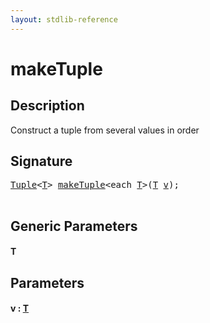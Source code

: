 ```yaml
---
layout: stdlib-reference
---
```


# makeTuple

## Description

Construct a tuple from several values in order




## Signature 

<pre>
<a href="../../types/tuple-0/index.html" class="code_type">Tuple</a>&lt;<a href=".html#typeparam-T" class="code_type">T</a>&gt; <a href=".html">makeTuple</a>&lt;<span class="code_keyword">each</span> <a href=".html#typeparam-T" class="code_type">T</a>&gt;(<a href=".html#typeparam-T" class="code_type">T</a> <a href=".html#decl-v" class="code_param">v</a>);

</pre>

## Generic Parameters

####  <a id="typeparam-T"></a>T

## Parameters

####  <a id="decl-v"></a>v  : [T](.html#typeparam-T)

